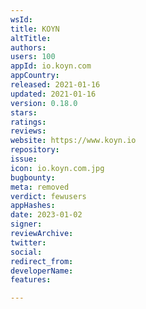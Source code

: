 ```yaml
---
wsId: 
title: KOYN
altTitle: 
authors: 
users: 100
appId: io.koyn.com
appCountry: 
released: 2021-01-16
updated: 2021-01-16
version: 0.18.0
stars: 
ratings: 
reviews: 
website: https://www.koyn.io
repository: 
issue: 
icon: io.koyn.com.jpg
bugbounty: 
meta: removed
verdict: fewusers
appHashes: 
date: 2023-01-02
signer: 
reviewArchive: 
twitter: 
social: 
redirect_from: 
developerName: 
features: 

---
```


